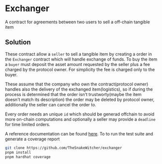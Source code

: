 # Exchanger

A contract for agreements between two users to sell a off-chain tangible item

## Solution

These contract allow a `seller` to sell a tangible item by creating a order in the `Exchanger` contract
which will handle exchange of funds. To buy the item a `buyer` must deposit the asset amount requested
by the seller plus a fee charged by the protocol owner. For simplicity the fee is charged only to the
buyer.

These assume that the company who own the contract(protocol owner) handles also the delivery of
the exchanged item(logistics), so if during the process is determined that the order isn't
trustworty(maybe the item doesn't match its description) the order may be deleted by protocol
owner, additionally the seller can cancel the order to.

Every order needs an unique `id` which should be generad offchain to avoid more on-chain computations
and optionally a seller may provide a `deadline` for time limited orders.

A reference documentation can be found [here](https://github.com/TheSnakeWitcher/exchanger/blob/main/doc/index.md). To to run the test
suite and generate a coverage report

```sh
git clone https://github.com/TheSnakeWitcher/exchanger
pnpm install
pnpm hardhat coverage
```
